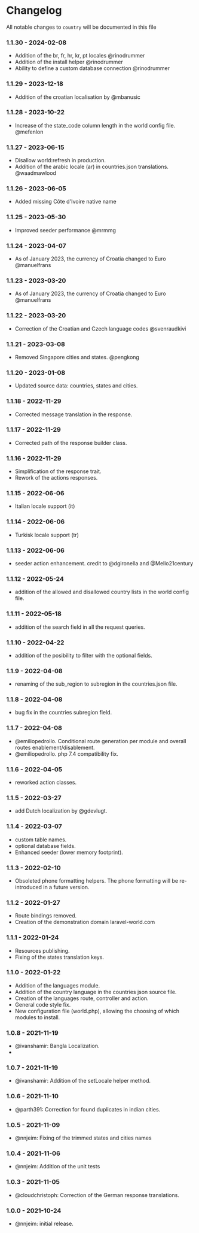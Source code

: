 # Changelog

All notable changes to `country` will be documented in this file

### 1.1.30 - 2024-02-08
- Addition of the  br, fr, hr, kr, pt locales @rinodrummer
- Addition of the install helper @rinodrummer
- Ability to define a custom database connection @rinodrummer

### 1.1.29 - 2023-12-18
- Addition of the croatian localisation by @mbanusic

### 1.1.28 - 2023-10-22
- Increase of the state_code column length in the world config file. @mefenlon

### 1.1.27 - 2023-06-15
- Disallow world:refresh in production.
- Addition of the arabic locale (ar) in countries.json translations. @waadmawlood

### 1.1.26 - 2023-06-05
- Added missing Côte d'Ivoire native name

### 1.1.25 - 2023-05-30
- Improved seeder performance @mrmmg

### 1.1.24 - 2023-04-07
- As of January 2023, the currency of Croatia changed to Euro @manuelfrans

### 1.1.23 - 2023-03-20
- As of January 2023, the currency of Croatia changed to Euro @manuelfrans

### 1.1.22 - 2023-03-20
- Correction of the Croatian and Czech language codes @svenraudkivi

### 1.1.21 - 2023-03-08
- Removed Singapore cities and states. @pengkong

### 1.1.20 - 2023-01-08
- Updated source data: countries, states and cities.

### 1.1.18 - 2022-11-29
- Corrected message translation in the response.

### 1.1.17 - 2022-11-29
- Corrected path of the response builder class.

### 1.1.16 - 2022-11-29
- Simplification of the response trait.
- Rework of the actions responses.

### 1.1.15 - 2022-06-06
- Italian locale support (it)

### 1.1.14 - 2022-06-06
- Turkisk locale support (tr)

### 1.1.13 - 2022-06-06
- seeder action enhancement. credit to @dgironella and @Mello21century

### 1.1.12 - 2022-05-24
- addition of the allowed and disallowed country lists in the world config file.  

### 1.1.11 - 2022-05-18
- addition of the search field in all the request queries.

### 1.1.10 - 2022-04-22
- addition of the posibility to filter with the optional fields.

### 1.1.9 - 2022-04-08
- renaming of the sub_region to subregion in the countries.json file.  

### 1.1.8 - 2022-04-08
- bug fix in the countries subregion field.  

### 1.1.7 - 2022-04-08
- @emiliopedrollo. Conditional route generation per module and overall routes enablement/disablement.
- @emiliopedrollo. php 7.4 compatibility fix.

### 1.1.6 - 2022-04-05
- reworked action classes.

### 1.1.5 - 2022-03-27
- add Dutch localization by @gdevlugt.

### 1.1.4 - 2022-03-07
- custom table names.
- optional database fields.
- Enhanced seeder (lower memory footprint).

### 1.1.3 - 2022-02-10
- Obsoleted phone formatting helpers. The phone formatting will be re-introduced in a future version.

### 1.1.2 - 2022-01-27
- Route bindings removed.
- Creation of the demonstration domain laravel-world.com

### 1.1.1 - 2022-01-24
- Resources publishing.
- Fixing of the states translation keys.

### 1.1.0 - 2022-01-22
- Addition of the languages module.
- Addition of the country language in the countries json source file.
- Creation of the languages route, controller and action.
- General code style fix.
- New configuration file (world.php), allowing the choosing of which modules to install.

### 1.0.8 - 2021-11-19
- @ivanshamir: Bangla Localization.
- 
### 1.0.7 - 2021-11-19
- @ivanshamir: Addition of the setLocale helper method.

### 1.0.6 - 2021-11-10
- @parth391: Correction for found duplicates in  indian cities.

### 1.0.5 - 2021-11-09
- @nnjeim: Fixing of the trimmed states and cities names

### 1.0.4 - 2021-11-06
- @nnjeim: Addition of the unit tests

### 1.0.3 - 2021-11-05
- @cloudchristoph: Correction of the German response translations.

### 1.0.0 - 2021-10-24
- @nnjeim: initial release.
